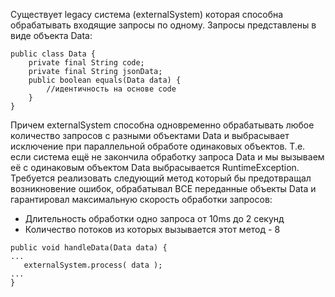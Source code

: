 Существует legacy система (externalSystem) которая способна обрабатывать входящие запросы по одному. Запросы
представлены в виде объекта Data:
```
public class Data {
    private final String code;
    private final String jsonData;
    public boolean equals(Data data) {
        //идентичность на основе code
    }
}
```
Причем externalSystem способна одновременно обрабатывать любое количество запросов с
разными объектами Data и выбрасывает исключение при параллельной обработе одинаковых объектов. Т.е. если система ещё не
закончила обработку запроса Data и мы вызываем её с одинаковым объектом Data выбрасывается RuntimeException. Требуется
реализовать следующий метод который бы предотвращал возникновение ошибок, обрабатывал ВСЕ переданные объекты Data и
гарантировал максимальную скорость обработки запросов:

- Длительность обработки одно запроса от 10ms до 2 секунд
- Количество потоков из которых вызывается этот метод - 8
```
public void handleData(Data data) {
...
   externalSystem.process( data );
...
}
```
